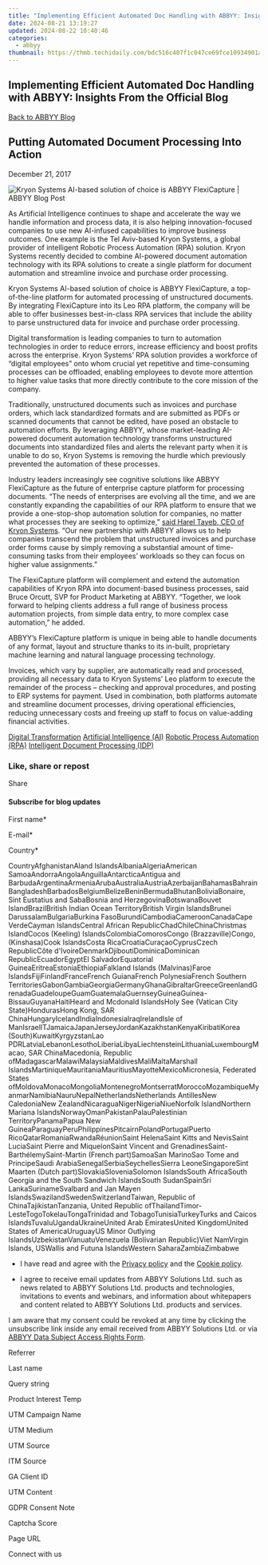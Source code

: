```yaml
---
title: "Implementing Efficient Automated Doc Handling with ABBYY: Insights From the Official Blog"
date: 2024-08-21 13:19:27
updated: 2024-08-22 10:40:46
categories:
  - abbyy
thumbnail: https://thmb.techidaily.com/bdc516c407f1c047ce69fce10934901af5b77e56306af6bf8cabd1b35043cc3e.jpg
---
```


## Implementing Efficient Automated Doc Handling with ABBYY: Insights From the Official Blog

[Back to ABBYY Blog](https://tools.techidaily.com/abbyy/products/)

## Putting Automated Document Processing Into Action

December 21, 2017

![Kryon Systems AI-based solution of choice is ABBYY FlexiCapture | ABBYY Blog Post](https://static2.abbyy.com/abbyycommedia/25256/8921e_smm_kryonsystems_blog.png) 

As Artificial Intelligence continues to shape and accelerate the way we handle information and process data, it is also helping innovation-focused companies to use new AI-infused capabilities to improve business outcomes. One example is the Tel Aviv-based Kryon Systems, a global provider of intelligent Robotic Process Automation (RPA) solution. Kryon Systems recently decided to combine AI-powered document automation technology with its RPA solutions to create a single platform for document automation and streamline invoice and purchase order processing.

Kryon Systems AI-based solution of choice is ABBYY FlexiCapture, a top-of-the-line platform for automated processing of unstructured documents. By integrating FlexiCapture into its Leo RPA platform, the company will be able to offer businesses best-in-class RPA services that include the ability to parse unstructured data for invoice and purchase order processing.

Digital transformation is leading companies to turn to automation technologies in order to reduce errors, increase efficiency and boost profits across the enterprise. Kryon Systems’ RPA solution provides a workforce of “digital employees” onto whom crucial yet repetitive and time-consuming processes can be offloaded, enabling employees to devote more attention to higher value tasks that more directly contribute to the core mission of the company.

Traditionally, unstructured documents such as invoices and purchase orders, which lack standardized formats and are submitted as PDFs or scanned documents that cannot be edited, have posed an obstacle to automation efforts. By leveraging ABBYY, whose market-leading AI-powered document automation technology transforms unstructured documents into standardized files and alerts the relevant party when it is unable to do so, Kryon Systems is removing the hurdle which previously prevented the automation of these processes.

Industry leaders increasingly see cognitive solutions like ABBYY FlexiCapture as the future of enterprise capture platform for processing documents. “The needs of enterprises are evolving all the time, and we are constantly expanding the capabilities of our RPA platform to ensure that we provide a one-stop-shop automation solution for companies, no matter what processes they are seeking to optimize,” [said Harel Tayeb, CEO of Kryon Systems](http://www.kryonsystems.com/kryon-systems-leverages-abbyy-flexicapture/). “Our new partnership with ABBYY allows us to help companies transcend the problem that unstructured invoices and purchase order forms cause by simply removing a substantial amount of time-consuming tasks from their employees’ workloads so they can focus on higher value assignments.”

The FlexiCapture platform will complement and extend the automation capabilities of Kryon RPA into document-based business processes, said Bruce Orcutt, SVP for Product Marketing at ABBYY. “Together, we look forward to helping clients address a full range of business process automation projects, from simple data entry, to more complex case automation,” he added.

ABBYY’s FlexiCapture platform is unique in being able to handle documents of any format, layout and structure thanks to its in-built, proprietary machine learning and natural language processing technology.

Invoices, which vary by supplier, are automatically read and processed, providing all necessary data to Kryon Systems’ Leo platform to execute the remainder of the process – checking and approval procedures, and posting to ERP systems for payment. Used in combination, both platforms automate and streamline document processes, driving operational efficiencies, reducing unnecessary costs and freeing up staff to focus on value-adding financial activities.

[Digital Transformation](https://tools.techidaily.com/abbyy/products/) [Artificial Intelligence (AI)](https://www.abbyy.com/blog/artificial-intelligence-ai/ "Artificial Intelligence (AI)") [Robotic Process Automation (RPA)](https://www.abbyy.com/blog/robotic-process-automation-rpa/ "Robotic Process Automation (RPA)") [Intelligent Document Processing (IDP)](https://www.abbyy.com/blog/intelligent-document-processing-idp/ "Intelligent Document Processing (IDP)") 

### Like, share or repost

Share 

#### Subscribe for blog updates

First name\*

E-mail\*

Сountry\*

СountryAfghanistanAland IslandsAlbaniaAlgeriaAmerican SamoaAndorraAngolaAnguillaAntarcticaAntigua and BarbudaArgentinaArmeniaArubaAustraliaAustriaAzerbaijanBahamasBahrainBangladeshBarbadosBelgiumBelizeBeninBermudaBhutanBoliviaBonaire, Sint Eustatius and SabaBosnia and HerzegovinaBotswanaBouvet IslandBrazilBritish Indian Ocean TerritoryBritish Virgin IslandsBrunei DarussalamBulgariaBurkina FasoBurundiCambodiaCameroonCanadaCape VerdeCayman IslandsCentral African RepublicChadChileChinaChristmas IslandCocos (Keeling) IslandsColombiaComorosCongo (Brazzaville)Congo, (Kinshasa)Cook IslandsCosta RicaCroatiaCuraçaoCyprusCzech RepublicCôte d'IvoireDenmarkDjiboutiDominicaDominican RepublicEcuadorEgyptEl SalvadorEquatorial GuineaEritreaEstoniaEthiopiaFalkland Islands (Malvinas)Faroe IslandsFijiFinlandFranceFrench GuianaFrench PolynesiaFrench Southern TerritoriesGabonGambiaGeorgiaGermanyGhanaGibraltarGreeceGreenlandGrenadaGuadeloupeGuamGuatemalaGuernseyGuineaGuinea-BissauGuyanaHaitiHeard and Mcdonald IslandsHoly See (Vatican City State)HondurasHong Kong, SAR ChinaHungaryIcelandIndiaIndonesiaIraqIrelandIsle of ManIsraelITJamaicaJapanJerseyJordanKazakhstanKenyaKiribatiKorea (South)KuwaitKyrgyzstanLao PDRLatviaLebanonLesothoLiberiaLibyaLiechtensteinLithuaniaLuxembourgMacao, SAR ChinaMacedonia, Republic ofMadagascarMalawiMalaysiaMaldivesMaliMaltaMarshall IslandsMartiniqueMauritaniaMauritiusMayotteMexicoMicronesia, Federated States ofMoldovaMonacoMongoliaMontenegroMontserratMoroccoMozambiqueMyanmarNamibiaNauruNepalNetherlandsNetherlands AntillesNew CaledoniaNew ZealandNicaraguaNigerNigeriaNiueNorfolk IslandNorthern Mariana IslandsNorwayOmanPakistanPalauPalestinian TerritoryPanamaPapua New GuineaParaguayPeruPhilippinesPitcairnPolandPortugalPuerto RicoQatarRomaniaRwandaRéunionSaint HelenaSaint Kitts and NevisSaint LuciaSaint Pierre and MiquelonSaint Vincent and GrenadinesSaint-BarthélemySaint-Martin (French part)SamoaSan MarinoSao Tome and PrincipeSaudi ArabiaSenegalSerbiaSeychellesSierra LeoneSingaporeSint Maarten (Dutch part)SlovakiaSloveniaSolomon IslandsSouth AfricaSouth Georgia and the South Sandwich IslandsSouth SudanSpainSri LankaSurinameSvalbard and Jan Mayen IslandsSwazilandSwedenSwitzerlandTaiwan, Republic of ChinaTajikistanTanzania, United Republic ofThailandTimor-LesteTogoTokelauTongaTrinidad and TobagoTunisiaTurkeyTurks and Caicos IslandsTuvaluUgandaUkraineUnited Arab EmiratesUnited KingdomUnited States of AmericaUruguayUS Minor Outlying IslandsUzbekistanVanuatuVenezuela (Bolivarian Republic)Viet NamVirgin Islands, USWallis and Futuna IslandsWestern SaharaZambiaZimbabwe

* I have read and agree with the [Privacy policy](https://tools.techidaily.com/abbyy/products/) and the [Cookie policy](https://tools.techidaily.com/abbyy/products/).

* I agree to receive email updates from ABBYY Solutions Ltd. such as news related to ABBYY Solutions Ltd. products and technologies, invitations to events and webinars, and information about whitepapers and content related to ABBYY Solutions Ltd. products and services.  
    
I am aware that my consent could be revoked at any time by clicking the unsubscribe link inside any email received from ABBYY Solutions Ltd. or via [ABBYY Data Subject Access Rights Form](https://tools.techidaily.com/abbyy/products/).

Referrer

Last name

Query string

Product Interest Temp

UTM Campaign Name

UTM Medium

UTM Source

ITM Source

GA Client ID

UTM Content

GDPR Consent Note

Captcha Score

Page URL

Connect with us

<ins class="adsbygoogle"
     style="display:block"
     data-ad-format="autorelaxed"
     data-ad-client="ca-pub-7571918770474297"
     data-ad-slot="1223367746"></ins>



<ins class="adsbygoogle"
     style="display:block"
     data-ad-client="ca-pub-7571918770474297"
     data-ad-slot="8358498916"
     data-ad-format="auto"
     data-full-width-responsive="true"></ins>
